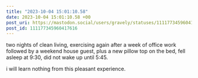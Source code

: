 ```yaml
---
title: "2023-10-04 15:01:10.58"
date: 2023-10-04 15:01:10.58 +00
post_uri: https://mastodon.social/users/gravely/statuses/111177345960417616
post_id: 111177345960417616
---
```

two nights of clean living, exercising again after a week of office work followed by a weekend house guest, plus a new pillow top on the bed, fell asleep at 9:30, did not wake up until 5:45.

i will learn nothing from this pleasant experience.


